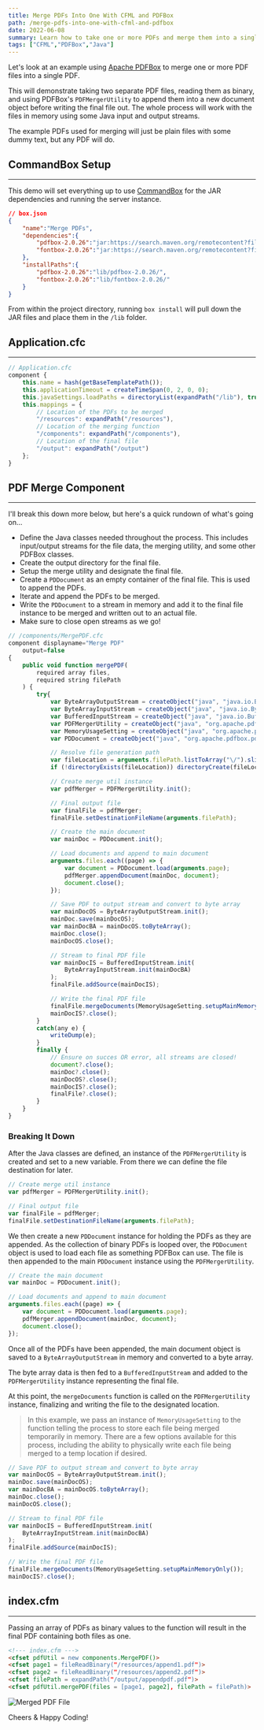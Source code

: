 ```yaml
---
title: Merge PDFs Into One With CFML and PDFBox
path: /merge-pdfs-into-one-with-cfml-and-pdfbox
date: 2022-06-08
summary: Learn how to take one or more PDFs and merge them into a single PDF file using CFML and Apache PDFBox.
tags: ["CFML","PDFBox","Java"]
---
```


Let's look at an example using [Apache PDFBox](https://pdfbox.apache.org/) to merge one or more PDF files into a single PDF.

This will demonstrate taking two separate PDF files, reading them as binary, and using PDFBox's `PDFMergerUtility` to append them into a new document object before writing the final file out. The whole process will work with the files in memory using some Java input and output streams.

The example PDFs used for merging will just be plain files with some dummy text, but any PDF will do.

## CommandBox Setup
---

This demo will set everything up to use [CommandBox](https://www.ortussolutions.com/products/commandbox) for the JAR dependencies and running the server instance.

```json
// box.json
{
    "name":"Merge PDFs",
    "dependencies":{
        "pdfbox-2.0.26":"jar:https://search.maven.org/remotecontent?filepath=org/apache/pdfbox/pdfbox/2.0.26/pdfbox-2.0.26.jar",
        "fontbox-2.0.26":"jar:https://search.maven.org/remotecontent?filepath=org/apache/pdfbox/fontbox/2.0.26/fontbox-2.0.26.jar"
    },
    "installPaths":{
        "pdfbox-2.0.26":"lib/pdfbox-2.0.26/",
        "fontbox-2.0.26":"lib/fontbox-2.0.26/"
    }
}
```

From within the project directory, running `box install` will pull down the JAR files and place them in the `/lib` folder.

## Application.cfc
---

```js
// Application.cfc
component {
    this.name = hash(getBaseTemplatePath());
    this.applicationTimeout = createTimeSpan(0, 2, 0, 0);
    this.javaSettings.loadPaths = directoryList(expandPath("/lib"), true, "path", "*.jar");
    this.mappings = {
        // Location of the PDFs to be merged
        "/resources": expandPath("/resources"),
        // Location of the merging function
        "/components": expandPath("/components"),
        // Location of the final file
        "/output": expandPath("/output")
    };
}
```

## PDF Merge Component
---

I'll break this down more below, but here's a quick rundown of what's going on...

- Define the Java classes needed throughout the process. This includes input/output streams for the file data, the merging utility, and some other PDFBox classes.
- Create the output directory for the final file.
- Setup the merge utility and designate the final file.
- Create a `PDDocument` as an empty container of the final file. This is used to append the PDFs.
- Iterate and append the PDFs to be merged.
- Write the `PDDocument` to a stream in memory and add it to the final file instance to be merged and written out to an actual file.
- Make sure to close open streams as we go!

```js
// /components/MergePDF.cfc
component displayname="Merge PDF"
    output=false
{
    public void function mergePDF(
        required array files,
        required string filePath
    ) {
        try{
            var ByteArrayOutputStream = createObject("java", "java.io.ByteArrayOutputStream");
            var ByteArrayInputStream = createObject("java", "java.io.ByteArrayInputStream");
            var BufferedInputStream = createObject("java", "java.io.BufferedInputStream");
            var PDFMergerUtility = createObject("java", "org.apache.pdfbox.multipdf.PDFMergerUtility");
            var MemoryUsageSetting = createObject("java", "org.apache.pdfbox.io.MemoryUsageSetting");
            var PDDocument = createObject("java", "org.apache.pdfbox.pdmodel.PDDocument");

            // Resolve file generation path
            var fileLocation = arguments.filePath.listToArray("\/").slice(1, -1).toList("/");
            if (!directoryExists(fileLocation)) directoryCreate(fileLocation);

            // Create merge util instance
            var pdfMerger = PDFMergerUtility.init();

            // Final output file
            var finalFile = pdfMerger;
            finalFile.setDestinationFileName(arguments.filePath);

            // Create the main document
            var mainDoc = PDDocument.init();

            // Load documents and append to main document
            arguments.files.each((page) => {
                var document = PDDocument.load(arguments.page);
                pdfMerger.appendDocument(mainDoc, document);
                document.close();
            });

            // Save PDF to output stream and convert to byte array
            var mainDocOS = ByteArrayOutputStream.init();
            mainDoc.save(mainDocOS);
            var mainDocBA = mainDocOS.toByteArray();
            mainDoc.close();
            mainDocOS.close();

            // Stream to final PDF file
            var mainDocIS = BufferedInputStream.init(
                ByteArrayInputStream.init(mainDocBA)
            );
            finalFile.addSource(mainDocIS);

            // Write the final PDF file
            finalFile.mergeDocuments(MemoryUsageSetting.setupMainMemoryOnly());
            mainDocIS?.close();
        }
        catch(any e) {
            writeDump(e);
        }
        finally {
            // Ensure on succes OR error, all streams are closed!
            document?.close();
            mainDoc?.close();
            mainDocOS?.close();
            mainDocIS?.close();
            finalFile?.close();
        }
    }
}
```

### Breaking It Down

After the Java classes are defined, an instance of the `PDFMergerUtility` is created and set to a new variable. From there we can define the file destination for later.

```js
// Create merge util instance
var pdfMerger = PDFMergerUtility.init();

// Final output file
var finalFile = pdfMerger;
finalFile.setDestinationFileName(arguments.filePath);
```

We then create a new `PDDocument` instance for holding the PDFs as they are appended. As the collection of binary PDFs is looped over, the `PDDocument` object is used to load each file as something PDFBox can use. The file is then appended to the main `PDDocument` instance using the `PDFMergerUtility`.

```js
// Create the main document
var mainDoc = PDDocument.init();

// Load documents and append to main document
arguments.files.each((page) => {
    var document = PDDocument.load(arguments.page);
    pdfMerger.appendDocument(mainDoc, document);
    document.close();
});
```

Once all of the PDFs have been appended, the main document object is saved to a `ByteArrayOutputStream` in memory and converted to a byte array.

The byte array data is then fed to a `BufferedInputStream` and added to the `PDFMergerUtility` instance representing the final file.

At this point, the `mergeDocuments` function is called on the `PDFMergerUtility` instance, finalizing and writing the file to the designated location.

> In this example, we pass an instance of `MemoryUsageSetting` to the function telling the process to store each file being merged temporarily in memory. There are a few options available for this process, including the ability to physically write each file being merged to a temp location if desired.

```js
// Save PDF to output stream and convert to byte array
var mainDocOS = ByteArrayOutputStream.init();
mainDoc.save(mainDocOS);
var mainDocBA = mainDocOS.toByteArray();
mainDoc.close();
mainDocOS.close();

// Stream to final PDF file
var mainDocIS = BufferedInputStream.init(
    ByteArrayInputStream.init(mainDocBA)
);
finalFile.addSource(mainDocIS);

// Write the final PDF file
finalFile.mergeDocuments(MemoryUsageSetting.setupMainMemoryOnly());
mainDocIS?.close();
```

## index.cfm
---

Passing an array of PDFs as binary values to the function will result in the final PDF containing both files as one.

```html
<!--- index.cfm --->
<cfset pdfUtil = new components.MergePDF()>
<cfset page1 = fileReadBinary("/resources/append1.pdf")>
<cfset page2 = fileReadBinary("/resources/append2.pdf")>
<cfset filePath = expandPath("/output/appendpdf.pdf")>
<cfset pdfUtil.mergePDF(files = [page1, page2], filePath = filePath)>
```

![Merged PDF File](./images/pdfbox_merge_files.jpg)

Cheers & Happy Coding!